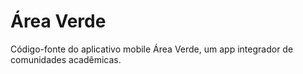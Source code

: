 # Área Verde
Código-fonte do aplicativo mobile Área Verde, um app integrador de comunidades acadêmicas.
